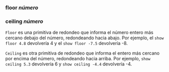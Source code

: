 ﻿### **floor** *número*

### **ceiling** *número*

`Floor` es una primitiva de redondeo que informa el número entero más cercano debajo del número, redondeando hacia abajo. Por ejemplo, el `show floor 4.8` devolvería 4 y el `show floor -7.5` devolvería -8.

`Ceiling` es otra primitiva de redondeo que informa el entero más cercano por encima del número, redondeando hacia arriba. Por ejemplo, `show ceiling 5.3` devolvería 6 y `show ceiling -4.4` devolvería -4.